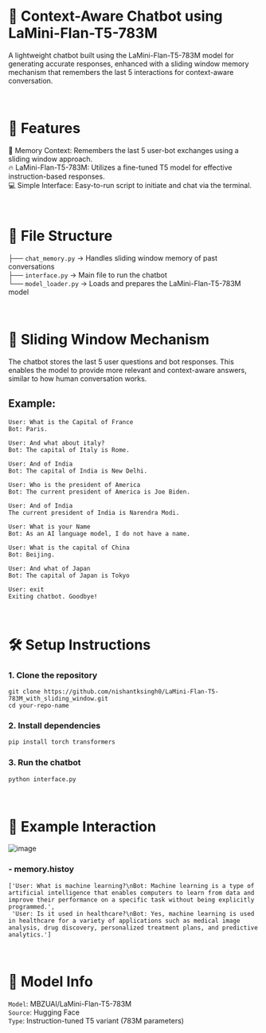# 💬 Context-Aware Chatbot using LaMini-Flan-T5-783M
A lightweight chatbot built using the LaMini-Flan-T5-783M model for generating accurate responses, enhanced with a sliding window memory mechanism that remembers the last 5 interactions for context-aware conversation.

<br>  

# 🚀 Features
🧠 Memory Context: Remembers the last 5 user-bot exchanges using a sliding window approach.  
🔥 LaMini-Flan-T5-783M: Utilizes a fine-tuned T5 model for effective instruction-based responses.  
💻 Simple Interface: Easy-to-run script to initiate and chat via the terminal.  

<br>  

# 📁 File Structure

├── `chat_memory.py`  ->   Handles sliding window memory of past conversations  
├── `interface.py`   ->   Main file to run the chatbot  
└── `model_loader.py`  ->   Loads and prepares the LaMini-Flan-T5-783M model  

<br>  

# 🧠 Sliding Window Mechanism
The chatbot stores the last 5 user questions and bot responses. This enables the model to provide more relevant and context-aware answers, similar to how human conversation works.

## Example:
```
User: What is the Capital of France
Bot: Paris.
  
User: And what about italy?
Bot: The capital of Italy is Rome.
  
User: And of India
Bot: The capital of India is New Delhi.  
```
```
User: Who is the president of America
Bot: The current president of America is Joe Biden.

User: And of India
The current president of India is Narendra Modi.
```
```
User: What is your Name  
Bot: As an AI language model, I do not have a name.  
```
```
User: What is the capital of China  
Bot: Beijing.
  
User: And what of Japan  
Bot: The capital of Japan is Tokyo
  
User: exit  
Exiting chatbot. Goodbye!  
```
<br>   

# 🛠️ Setup Instructions
### 1. Clone the repository
```Git
git clone https://github.com/nishantksingh0/LaMini-Flan-T5-783M_with_sliding_window.git
cd your-repo-name
```
### 2. Install dependencies
```Python
pip install torch transformers
```
### 3. Run the chatbot
```Python
python interface.py
```

<br>   


# 🧾 Example Interaction

![image](https://github.com/user-attachments/assets/e4855b67-764d-4400-a944-8969c15b7f5c)

### - memory.histoy
```
['User: What is machine learning?\nBot: Machine learning is a type of artificial intelligence that enables computers to learn from data and improve their performance on a specific task without being explicitly programmed.',
 'User: Is it used in healthcare?\nBot: Yes, machine learning is used in healthcare for a variety of applications such as medical image analysis, drug discovery, personalized treatment plans, and predictive analytics.']
```

<br>  

# 📌 Model Info
`Model`: MBZUAI/LaMini-Flan-T5-783M  
`Source`: Hugging Face  
`Type`: Instruction-tuned T5 variant (783M parameters)  
